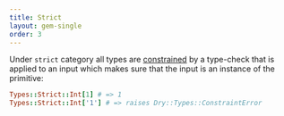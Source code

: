 ```yaml
---
title: Strict
layout: gem-single
order: 3
---
```


Under `strict` category all types are [constrained](/gems/dry-types/constraints) by a type-check that is applied to an input which makes sure that the input is an instance of the primitive:

``` ruby
Types::Strict::Int[1] # => 1
Types::Strict::Int['1'] # => raises Dry::Types::ConstraintError
```
